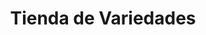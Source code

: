 ---
title: "Tienda de Variedades"
url: /ciudad-satelite/tienda-de-variedades-arturo-ballivian-otero-2/
shop: comodidad
---